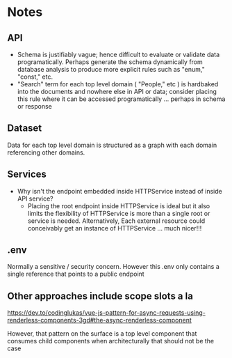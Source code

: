 # Notes

## API

- Schema is justifiably vague; hence difficult to evaluate or validate data programatically. Perhaps generate the schema dynamically from database analysis to produce more explicit rules such as "enum," "const," etc.
- "Search" term for each top level domain ( "People," etc ) is hardbaked into the documents and nowhere else in API or data; consider placing this rule where it can be accessed programatically ... perhaps in schema or response

## Dataset

Data for each top level domain is structured as a graph with each domain referencing other domains.

## Services

- Why isn't the endpoint embedded inside HTTPService instead of inside API service?
  - Placing the root endpoint inside HTTPService is ideal but it also limits the flexibility of HTTPService is more than a single root or service is needed. Alternatively, Each external resource could conceivably get an instance of HTTPService ... much nicer!!!

## .env

Normally a sensitive / security concern. However this .env only contains a single reference that points to a public endpoint

## Other approaches include scope slots a la

https://dev.to/codinglukas/vue-js-pattern-for-async-requests-using-renderless-components-3gd#the-async-renderless-component

However, that pattern on the surface is a top level component that consumes child components when architecturally that should not be the case
